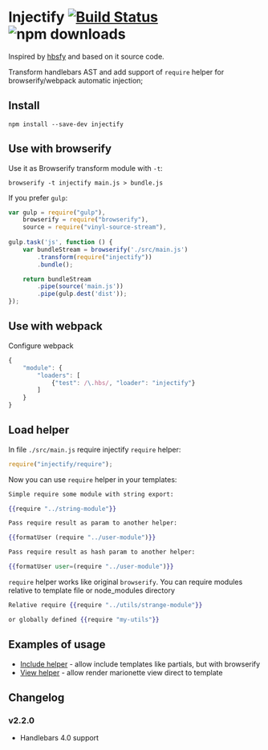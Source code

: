 Injectify [![Build Status](https://travis-ci.org/ftdebugger/injectify.svg?branch=master)](https://travis-ci.org/ftdebugger/injectify) ![npm downloads](https://img.shields.io/npm/dm/injectify.svg "npm downloads")
=========

Inspired by [hbsfy](https://github.com/epeli/node-hbsfy) and based on it source code.

Transform handlebars AST and add support of `require` helper for browserify/webpack automatic injection;


Install
-------

```
npm install --save-dev injectify
```


Use with browserify
-------------------

Use it as Browserify transform module with `-t`:

```
browserify -t injectify main.js > bundle.js
```

If you prefer `gulp`:

```js
var gulp = require("gulp"),
    browserify = require("browserify"),
    source = require("vinyl-source-stream"),
    
gulp.task('js', function () {
    var bundleStream = browserify('./src/main.js')
        .transform(require("injectify"))
        .bundle();

    return bundleStream
        .pipe(source('main.js'))
        .pipe(gulp.dest('dist'));
});
```

Use with webpack
----------------

Configure webpack

```js
{
    "module": {
        "loaders": [
            {"test": /\.hbs/, "loader": "injectify"}
        ]
    }
}
```

Load helper
-----------

In file `./src/main.js` require injectify `require` helper:

```js
require("injectify/require");
```

Now you can use `require` helper in your templates:

```handlebars
Simple require some module with string export: 

{{require "../string-module"}}

Pass require result as param to another helper: 

{{formatUser (require "../user-module")}}

Pass require result as hash param to another helper: 

{{formatUser user=(require "../user-module")}}
```

`require` helper works like original `browserify`. You can require modules relative to template file or
node_modules directory


```handlebars
Relative require {{require "../utils/strange-module"}} 

or globally defined {{require "my-utils"}}
```

Examples of usage
-----------------

 * [Include helper](https://github.com/ftdebugger/injectify-include) - allow include templates like partials, but with browserify
 * [View helper](https://github.com/ftdebugger/injectify-view) - allow render marionette view direct to template

Changelog
---------

### v2.2.0
 
 * Handlebars 4.0 support
